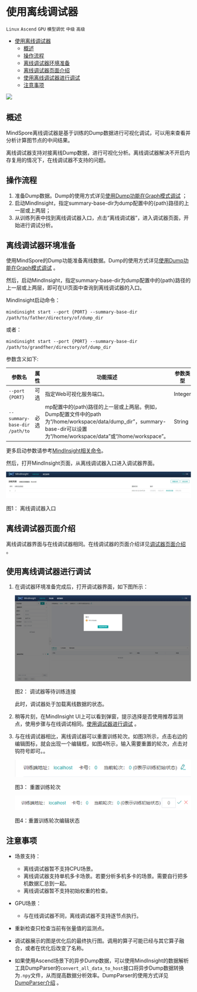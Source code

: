 # 使用离线调试器

`Linux` `Ascend` `GPU` `模型调优` `中级` `高级`

<!-- TOC -->

- [使用离线调试器](#使用离线调试器)
    - [概述](#概述)
    - [操作流程](#操作流程)
    - [离线调试器环境准备](#离线调试器环境准备)
    - [离线调试器页面介绍](#离线调试器页面介绍)
    - [使用离线调试器进行调试](#使用离线调试器进行调试)
    - [注意事项](#注意事项)

<!-- /TOC -->

<a href="https://gitee.com/mindspore/docs/blob/r1.3/docs/mindinsight/docs/source_zh_cn/debugger_offline.md" target="_blank"><img src="https://gitee.com/mindspore/docs/raw/r1.3/resource/_static/logo_source.png"></a>

## 概述

MindSpore离线调试器是基于训练的Dump数据进行可视化调试，可以用来查看并分析计算图节点的中间结果。

离线调试器支持对接离线Dump数据，进行可视化分析。离线调试器解决不开启内存复用的情况下，在线调试器不支持的问题。

## 操作流程

1. 准备Dump数据。Dump的使用方式详见[使用Dump功能在Graph模式调试](https://www.mindspore.cn/docs/programming_guide/zh-CN/r1.3/dump_in_graph_mode.html) ；
2. 启动MindInsight，指定summary-base-dir为dump配置中的{path}路径的上一层或上两层；
3. 从训练列表中找到离线调试器入口，点击“离线调试器”，进入调试器页面，开始进行调试分析。

## 离线调试器环境准备

使用MindSpore的Dump功能准备离线数据。Dump的使用方式详见[使用Dump功能在Graph模式调试](https://www.mindspore.cn/docs/programming_guide/zh-CN/r1.3/dump_in_graph_mode.html) 。

然后，启动MindInsight，指定summary-base-dir为dump配置中的{path}路径的上一层或上两层，即可在UI页面中查询到离线调试器的入口。

MindInsight启动命令：

```text
mindinsight start --port {PORT} --summary-base-dir /path/to/father/directory/of/dump_dir
```

或者：

```text
mindinsight start --port {PORT} --summary-base-dir /path/to/grandfher/directory/of/dump_dir
```

参数含义如下:

|参数名|属性|功能描述|参数类型|默认值|取值范围|
|---|---|---|---|---|---|
|`--port {PORT}`|可选|指定Web可视化服务端口。|Integer|8080|1~65535|
|`--summary-base-dir /path/to`|必选|mp配置中的{path}路径的上一层或上两层。例如，Dump配置文件中的path为“/home/workspace/data/dump_dir”，summary-base-dir可以设置为“/home/workspace/data”或“/home/workspace”。|String|./|-|

更多启动参数请参考[MindInsight相关命令](https://www.mindspore.cn/mindinsight/docs/zh-CN/r1.3/mindinsight_commands.html)。

然后，打开MindInsight页面，从离线调试器入口进入调试器界面。

![debugger_offline_entry](images/debugger_offline_entry.png)

图1： 离线调试器入口

## 离线调试器页面介绍

离线调试器界面与在线调试器相同。在线调试器的页面介绍详见[调试器页面介绍](https://www.mindspore.cn/mindinsight/docs/zh-CN/r1.3/debugger.html#id5) 。

## 使用离线调试器进行调试

1. 在调试器环境准备完成后，打开调试器界面，如下图所示：

    ![debugger_offline_waiting](images/debugger_offline_waiting.png)

    图2： 调试器等待训练连接

    此时，调试器处于加载离线数据的状态。

2. 稍等片刻，在MindInsight UI上可以看到弹窗，提示选择是否使用推荐监测点，使用步骤与在线调试相同。[使用调试器进行调试](https://www.mindspore.cn/mindinsight/docs/zh-CN/r1.3/debugger.html#id14) 。

3. 与在线调试器相比，离线调试器可以重置训练轮次。如图3所示，点击右边的编辑图标，就会出现一个编辑框，如图4所示，输入需要重置的轮次，点击对钩符号即可。。

   ![debugger_offline_reset](images/debugger_offline_reset.png)

   图3： 重置训练轮次

   ![debugger_offline_edit](images/debugger_offline_edit.png)

   图4：重置训练轮次编辑状态

## 注意事项

- 场景支持：
    - 离线调试器暂不支持CPU场景。
    - 离线调试器支持单机多卡场景。若要分析多机多卡的场景。需要自行把多机数据汇总到一起。
    - 离线调试器暂不支持初始权重的检查。

- GPU场景：
    - 与在线调试器不同，离线调试器不支持逐节点执行。

- 重新检查只检查当前有张量值的监测点。
- 调试器展示的图是优化后的最终执行图。调用的算子可能已经与其它算子融合，或者在优化后改变了名称。
- 如果使用Ascend场景下的异步Dump数据，可以使用MindInsight的数据解析工具DumpParser的`convert_all_data_to_host`接口将异步Dump数据转换为`.npy`文件，从而提高数据分析效率。DumpParser的使用方式详见[DumpParser介绍](https://gitee.com/mindspore/mindinsight/tree/r1.3/mindinsight/parser) 。